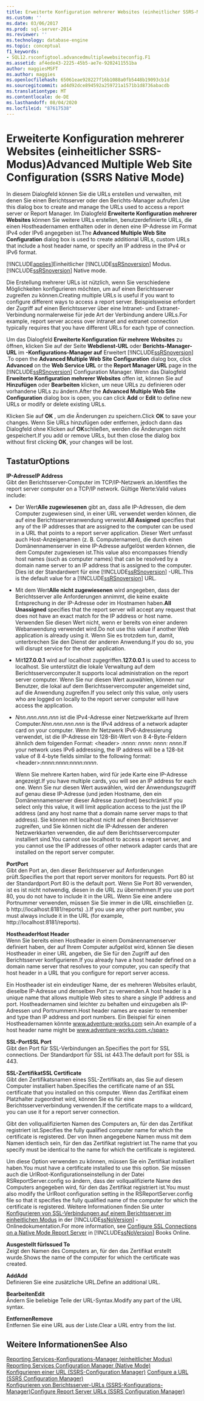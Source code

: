 ```yaml
---
title: Erweiterte Konfiguration mehrerer Websites (einheitlicher SSRS-Modus) | Microsoft-Dokumentation
ms.custom: ''
ms.date: 03/06/2017
ms.prod: sql-server-2014
ms.reviewer: ''
ms.technology: database-engine
ms.topic: conceptual
f1_keywords:
- SQL12.rsconfigtool.advancedmultiplewebsiteconfig.F1
ms.assetid: af4ede43-2225-45b5-ae7e-9202411551ba
author: maggiesMSFT
ms.author: maggies
ms.openlocfilehash: 65061eae928227f16b1088a0fb5448b19093cb1d
ms.sourcegitcommit: ad4d92dce894592a259721a1571b1d8736abacdb
ms.translationtype: MT
ms.contentlocale: de-DE
ms.lasthandoff: 08/04/2020
ms.locfileid: "87617538"
---
```

# <a name="advanced-multiple-web-site-configuration-ssrs-native-mode"></a><span data-ttu-id="b758c-102">Erweiterte Konfiguration mehrerer Websites (einheitlicher SSRS-Modus)</span><span class="sxs-lookup"><span data-stu-id="b758c-102">Advanced Multiple Web Site Configuration (SSRS Native Mode)</span></span>
  <span data-ttu-id="b758c-103">In diesem Dialogfeld können Sie die URLs erstellen und verwalten, mit denen Sie einen Berichtsserver oder den Berichts-Manager aufrufen.</span><span class="sxs-lookup"><span data-stu-id="b758c-103">Use this dialog box to create and manage the URLs used to access a report server or Report Manager.</span></span> <span data-ttu-id="b758c-104">Im Dialogfeld **Erweiterte Konfiguration mehrerer Websites** können Sie weitere URLs erstellen, benutzerdefinierte URLs, die einen Hostheadernamen enthalten oder in denen eine IP-Adresse im Format IPv4 oder IPv6 angegeben ist.</span><span class="sxs-lookup"><span data-stu-id="b758c-104">The **Advanced Multiple Web Site Configuration** dialog box is used to create additional URLs, custom URLs that include a host header name, or specify an IP address in the IPv4 or IPv6 format.</span></span>  
  
 [!INCLUDE[applies](../../includes/applies-md.md)]<span data-ttu-id="b758c-105">Einheitlicher [!INCLUDE[ssRSnoversion](../../includes/ssrsnoversion-md.md)] Modus.</span><span class="sxs-lookup"><span data-stu-id="b758c-105">[!INCLUDE[ssRSnoversion](../../includes/ssrsnoversion-md.md)] Native mode.</span></span>  
  
 <span data-ttu-id="b758c-106">Die Erstellung mehrerer URLs ist nützlich, wenn Sie verschiedene Möglichkeiten konfigurieren möchten, um auf einen Berichtsserver zugreifen zu können.</span><span class="sxs-lookup"><span data-stu-id="b758c-106">Creating multiple URLs is useful if you want to configure different ways to access a report server.</span></span> <span data-ttu-id="b758c-107">Beispielsweise erfordert der Zugriff auf einen Berichtsserver über eine Intranet- und Extranet-Verbindung normalerweise für jede Art der Verbindung andere URLs.</span><span class="sxs-lookup"><span data-stu-id="b758c-107">For example, report server access over intranet and extranet connection typically requires that you have different URLs for each type of connection.</span></span>  
  
 <span data-ttu-id="b758c-108">Um das Dialogfeld **Erweiterte Konfiguration für mehrere Websites** zu öffnen, klicken Sie auf der Seite **Webdienst-URL** oder **Berichts-Manager-URL** im **-Konfigurations-Manager auf** Erweitert [!INCLUDE[ssRSnoversion](../../includes/ssrsnoversion-md.md)] .</span><span class="sxs-lookup"><span data-stu-id="b758c-108">To open the **Advanced Multiple Web Site Configuration** dialog box, click **Advanced** on the **Web Service URL** or the **Report Manager URL** page in the [!INCLUDE[ssRSnoversion](../../includes/ssrsnoversion-md.md)] Configuration Manager.</span></span> <span data-ttu-id="b758c-109">Wenn das Dialogfeld **Erweiterte Konfiguration mehrerer Websites** offen ist, können Sie auf **Hinzufügen** oder **Bearbeiten** klicken, um neue URLs zu definieren oder vorhandene URLs zu ändern.</span><span class="sxs-lookup"><span data-stu-id="b758c-109">After the **Advanced Multiple Web Site Configuration** dialog box is open, you can click **Add** or **Edit** to define new URLs or modify or delete existing URLs.</span></span>  
  
 <span data-ttu-id="b758c-110">Klicken Sie auf **OK** , um die Änderungen zu speichern.</span><span class="sxs-lookup"><span data-stu-id="b758c-110">Click **OK** to save your changes.</span></span> <span data-ttu-id="b758c-111">Wenn Sie URLs hinzufügen oder entfernen, jedoch dann das Dialogfeld ohne Klicken auf **OK**schließen, werden die Änderungen nicht gespeichert.</span><span class="sxs-lookup"><span data-stu-id="b758c-111">If you add or remove URLs, but then close the dialog box without first clicking **OK**, your changes will be lost.</span></span>  
  
## <a name="options"></a><span data-ttu-id="b758c-112">Tastatur</span><span class="sxs-lookup"><span data-stu-id="b758c-112">Options</span></span>  
 <span data-ttu-id="b758c-113">**IP-Adresse**</span><span class="sxs-lookup"><span data-stu-id="b758c-113">**IP Address**</span></span>  
 <span data-ttu-id="b758c-114">Gibt den Berichtsserver-Computer im TCP/IP-Netzwerk an.</span><span class="sxs-lookup"><span data-stu-id="b758c-114">Identifies the report server computer on a TCP/IP network.</span></span> <span data-ttu-id="b758c-115">Gültige Werte:</span><span class="sxs-lookup"><span data-stu-id="b758c-115">Valid values include:</span></span>  
  
-   <span data-ttu-id="b758c-116">Der Wert**Alle zugewiesenen** gibt an, dass alle IP-Adressen, die dem Computer zugewiesen sind, in einer URL verwendet werden können, die auf eine Berichtsserveranwendung verweist.</span><span class="sxs-lookup"><span data-stu-id="b758c-116">**All Assigned** specifies that any of the IP addresses that are assigned to the computer can be used in a URL that points to a report server application.</span></span> <span data-ttu-id="b758c-117">Dieser Wert umfasst auch Host-Anzeigenamen (z. B. Computernamen), die durch einen Domänennamenserver in eine IP-Adresse aufgelöst werden können, die dem Computer zugewiesen ist.</span><span class="sxs-lookup"><span data-stu-id="b758c-117">This value also encompasses friendly host names (such as computer names) that can be resolved by a domain name server to an IP address that is assigned to the computer.</span></span> <span data-ttu-id="b758c-118">Dies ist der Standardwert für eine [!INCLUDE[ssRSnoversion](../../includes/ssrsnoversion-md.md)] -URL.</span><span class="sxs-lookup"><span data-stu-id="b758c-118">This is the default value for a [!INCLUDE[ssRSnoversion](../../includes/ssrsnoversion-md.md)] URL.</span></span>  
  
-   <span data-ttu-id="b758c-119">Mit dem Wert**Alle nicht zugewiesenen** wird angegeben, dass der Berichtsserver alle Anforderungen annimmt, die keine exakte Entsprechung in der IP-Adresse oder im Hostnamen haben.</span><span class="sxs-lookup"><span data-stu-id="b758c-119">**All Unassigned** specifies that the report server will accept any request that does not have an exact match for the IP address or host name.</span></span> <span data-ttu-id="b758c-120">Verwenden Sie diesen Wert nicht, wenn er bereits von einer anderen Webanwendung verwendet wird.</span><span class="sxs-lookup"><span data-stu-id="b758c-120">Do not use this value if another Web application is already using it.</span></span> <span data-ttu-id="b758c-121">Wenn Sie es trotzdem tun, damit, unterbrechen Sie den Dienst der anderen Anwendung.</span><span class="sxs-lookup"><span data-stu-id="b758c-121">If you do so, you will disrupt service for the other application.</span></span>  
  
-   <span data-ttu-id="b758c-122">Mit**127.0.0.1** wird auf localhost zugegriffen.</span><span class="sxs-lookup"><span data-stu-id="b758c-122">**127.0.0.1** is used to access to localhost.</span></span> <span data-ttu-id="b758c-123">Sie unterstützt die lokale Verwaltung auf dem Berichtsservercomputer.</span><span class="sxs-lookup"><span data-stu-id="b758c-123">It supports local administration on the report server computer.</span></span> <span data-ttu-id="b758c-124">Wenn Sie nur diesen Wert auswählen, können nur Benutzer, die lokal auf dem Berichtsservercomputer angemeldet sind, auf die Anwendung zugreifen.</span><span class="sxs-lookup"><span data-stu-id="b758c-124">If you select only this value, only users who are logged on locally to the report server computer will have access the application.</span></span>  
  
-   <span data-ttu-id="b758c-125">*Nnn.nnn.nnn.nnn* ist die IPv4-Adresse einer Netzwerkkarte auf Ihrem Computer.</span><span class="sxs-lookup"><span data-stu-id="b758c-125">*Nnn.nnn.nnn.nnn* is the IPv4 address of a network adapter card on your computer.</span></span> <span data-ttu-id="b758c-126">Wenn Ihr Netzwerk IPv6-Adressierung verwendet, ist die IP-Adresse ein 128-Bit-Wert von 8 4-Byte-Feldern ähnlich dem folgenden Format: \<header> :*nnnn: nnnn: nnnn: nnnn*.</span><span class="sxs-lookup"><span data-stu-id="b758c-126">If your network uses IPv6 addressing, the IP address will be a 128-bit value of 8 4-byte fields similar to the following format: \<header>:*nnnn:nnnn:nnnn:nnnn*.</span></span>  
  
     <span data-ttu-id="b758c-127">Wenn Sie mehrere Karten haben, wird für jede Karte eine IP-Adresse angezeigt.</span><span class="sxs-lookup"><span data-stu-id="b758c-127">If you have multiple cards, you will see an IP address for each one.</span></span> <span data-ttu-id="b758c-128">Wenn Sie nur diesen Wert auswählen, wird der Anwendungszugriff auf genau diese IP-Adresse (und jeden Hostname, den ein Domänennamenserver dieser Adresse zuordnet) beschränkt.</span><span class="sxs-lookup"><span data-stu-id="b758c-128">If you select only this value, it will limit application access to the just the IP address (and any host name that a domain name server maps to that address).</span></span> <span data-ttu-id="b758c-129">Sie können mit localhost nicht auf einen Berichtsserver zugreifen, und Sie können nicht die IP-Adressen der anderen Netzwerkkarten verwenden, die auf dem Berichtsservercomputer installiert sind.</span><span class="sxs-lookup"><span data-stu-id="b758c-129">You cannot use localhost to access a report server, and you cannot use the IP addresses of other network adapter cards that are installed on the report server computer.</span></span>  
  
 <span data-ttu-id="b758c-130">**Port**</span><span class="sxs-lookup"><span data-stu-id="b758c-130">**Port**</span></span>  
 <span data-ttu-id="b758c-131">Gibt den Port an, den dieser Berichtsserver auf Anforderungen prüft.</span><span class="sxs-lookup"><span data-stu-id="b758c-131">Specifies the port that report server monitors for requests.</span></span> <span data-ttu-id="b758c-132">Port 80 ist der Standardport.</span><span class="sxs-lookup"><span data-stu-id="b758c-132">Port 80 is the default port.</span></span> <span data-ttu-id="b758c-133">Wenn Sie Port 80 verwenden, ist es ist nicht notwendig, diesen in die URL zu übernehmen.</span><span class="sxs-lookup"><span data-stu-id="b758c-133">If you use port 80, you do not have to include it in the URL.</span></span> <span data-ttu-id="b758c-134">Wenn Sie eine andere Portnummer verwenden, müssen Sie Sie immer in die URL einschließen (z. b http://localhost:8181/reports) .).</span><span class="sxs-lookup"><span data-stu-id="b758c-134">If you use any other port number, you must always include it in the URL (for example, http://localhost:8181/reports).</span></span>  
  
 <span data-ttu-id="b758c-135">**Hostheader**</span><span class="sxs-lookup"><span data-stu-id="b758c-135">**Host Header**</span></span>  
 <span data-ttu-id="b758c-136">Wenn Sie bereits einen Hostheader in einem Domänennamenserver definiert haben, der auf Ihrem Computer aufgelöst wird, können Sie diesen Hostheader in einer URL angeben, die Sie für den Zugriff auf den Berichtsserver konfigurieren.</span><span class="sxs-lookup"><span data-stu-id="b758c-136">If you already have a host header defined on a domain name server that resolves to your computer, you can specify that host header in a URL that you configure for report server access.</span></span>  
  
 <span data-ttu-id="b758c-137">Ein Hostheader ist ein eindeutiger Name, der es mehreren Websites erlaubt, dieselbe IP-Adresse und denselben Port zu verwenden.</span><span class="sxs-lookup"><span data-stu-id="b758c-137">A host header is a unique name that allows multiple Web sites to share a single IP address and port.</span></span> <span data-ttu-id="b758c-138">Hostheadernamen sind leichter zu behalten und einzugeben als IP-Adressen und Portnummern.</span><span class="sxs-lookup"><span data-stu-id="b758c-138">Host header names are easier to remember and type than IP address and port numbers.</span></span> <span data-ttu-id="b758c-139">Ein Beispiel für einen Hostheadernamen könnte www.adventure-works.com sein.</span><span class="sxs-lookup"><span data-stu-id="b758c-139">An example of a host header name might be www.adventure-works.com.</span></span>  
  
 <span data-ttu-id="b758c-140">**SSL-Port**</span><span class="sxs-lookup"><span data-stu-id="b758c-140">**SSL Port**</span></span>  
 <span data-ttu-id="b758c-141">Gibt den Port für SSL-Verbindungen an.</span><span class="sxs-lookup"><span data-stu-id="b758c-141">Specifies the port for SSL connections.</span></span> <span data-ttu-id="b758c-142">Der Standardport für SSL ist 443.</span><span class="sxs-lookup"><span data-stu-id="b758c-142">The default port for SSL is 443.</span></span>  
  
 <span data-ttu-id="b758c-143">**SSL-Zertifikat**</span><span class="sxs-lookup"><span data-stu-id="b758c-143">**SSL Certificate**</span></span>  
 <span data-ttu-id="b758c-144">Gibt den Zertifikatsnamen eines SSL-Zertifikats an, das Sie auf diesem Computer installiert haben.</span><span class="sxs-lookup"><span data-stu-id="b758c-144">Specifies the certificate name of an SSL certificate that you installed on this computer.</span></span> <span data-ttu-id="b758c-145">Wenn das Zertifikat einem Platzhalter zugeordnet wird, können Sie es für eine Berichtsserververbindung verwenden.</span><span class="sxs-lookup"><span data-stu-id="b758c-145">If the certificate maps to a wildcard, you can use it for a report server connection.</span></span>  
  
 <span data-ttu-id="b758c-146">Gibt den vollqualifizierten Namen des Computers an, für den das Zertifikat registriert ist.</span><span class="sxs-lookup"><span data-stu-id="b758c-146">Specifies the fully qualified computer name for which the certificate is registered.</span></span> <span data-ttu-id="b758c-147">Der von Ihnen angegebene Namen muss mit dem Namen identisch sein, für den das Zertifikat registriert ist.</span><span class="sxs-lookup"><span data-stu-id="b758c-147">The name that you specify must be identical to the name for which the certificate is registered.</span></span>  
  
 <span data-ttu-id="b758c-148">Um diese Option verwenden zu können, müssen Sie ein Zertifikat installiert haben.</span><span class="sxs-lookup"><span data-stu-id="b758c-148">You must have a certificate installed to use this option.</span></span> <span data-ttu-id="b758c-149">Sie müssen auch die UrlRoot-Konfigurationseinstellung in der Datei RSReportServer.config so ändern, dass der vollqualifizierte Name des Computers angegeben wird, für den das Zertifikat registriert ist.</span><span class="sxs-lookup"><span data-stu-id="b758c-149">You must also modify the UrlRoot configuration setting in the RSReportServer.config file so that it specifies the fully qualified name of the computer for which the certificate is registered.</span></span> <span data-ttu-id="b758c-150">Weitere Informationen finden Sie unter [Konfigurieren von SSL-Verbindungen auf einem Berichtsserver im einheitlichen Modus](../../reporting-services/security/configure-ssl-connections-on-a-native-mode-report-server.md) in der [!INCLUDE[ssNoVersion](../../includes/ssnoversion-md.md)] -Onlinedokumentation.</span><span class="sxs-lookup"><span data-stu-id="b758c-150">For more information, see [Configure SSL Connections on a Native Mode Report Server](../../reporting-services/security/configure-ssl-connections-on-a-native-mode-report-server.md) in [!INCLUDE[ssNoVersion](../../includes/ssnoversion-md.md)] Books Online.</span></span>  
  
 <span data-ttu-id="b758c-151">**Ausgestellt für**</span><span class="sxs-lookup"><span data-stu-id="b758c-151">**Issued To**</span></span>  
 <span data-ttu-id="b758c-152">Zeigt den Namen des Computers an, für den das Zertifikat erstellt wurde.</span><span class="sxs-lookup"><span data-stu-id="b758c-152">Shows the name of the computer for which the certificate was created.</span></span>  
  
 <span data-ttu-id="b758c-153">**Add**</span><span class="sxs-lookup"><span data-stu-id="b758c-153">**Add**</span></span>  
 <span data-ttu-id="b758c-154">Definieren Sie eine zusätzliche URL.</span><span class="sxs-lookup"><span data-stu-id="b758c-154">Define an additional URL.</span></span>  
  
 <span data-ttu-id="b758c-155">**Bearbeiten**</span><span class="sxs-lookup"><span data-stu-id="b758c-155">**Edit**</span></span>  
 <span data-ttu-id="b758c-156">Ändern Sie beliebige Teile der URL-Syntax.</span><span class="sxs-lookup"><span data-stu-id="b758c-156">Modify any part of the URL syntax.</span></span>  
  
 <span data-ttu-id="b758c-157">**Entfernen**</span><span class="sxs-lookup"><span data-stu-id="b758c-157">**Remove**</span></span>  
 <span data-ttu-id="b758c-158">Entfernen Sie eine URL aus der Liste.</span><span class="sxs-lookup"><span data-stu-id="b758c-158">Clear a URL entry from the list.</span></span>  
  
## <a name="see-also"></a><span data-ttu-id="b758c-159">Weitere Informationen</span><span class="sxs-lookup"><span data-stu-id="b758c-159">See Also</span></span>  
 <span data-ttu-id="b758c-160">[Reporting Services-Konfigurations-Manager &#40;einheitlicher Modus&#41;](../../../2014/sql-server/install/reporting-services-configuration-manager-native-mode.md) </span><span class="sxs-lookup"><span data-stu-id="b758c-160">[Reporting Services Configuration Manager &#40;Native Mode&#41;](../../../2014/sql-server/install/reporting-services-configuration-manager-native-mode.md) </span></span>  
 <span data-ttu-id="b758c-161">[Konfigurieren einer URL &#40;SSRS-Configuration Manager&#41;](../../reporting-services/install-windows/configure-a-url-ssrs-configuration-manager.md) </span><span class="sxs-lookup"><span data-stu-id="b758c-161">[Configure a URL  &#40;SSRS Configuration Manager&#41;](../../reporting-services/install-windows/configure-a-url-ssrs-configuration-manager.md) </span></span>  
 [<span data-ttu-id="b758c-162">Konfigurieren von Berichtsserver-URLs &#40;SSRS-Konfigurations-Manager&#41;</span><span class="sxs-lookup"><span data-stu-id="b758c-162">Configure Report Server URLs  &#40;SSRS Configuration Manager&#41;</span></span>](../../reporting-services/install-windows/configure-report-server-urls-ssrs-configuration-manager.md)  
  
  
